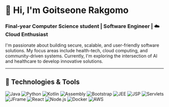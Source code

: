 <!-- Header Section -->

# 👋 Hi, I'm Goitseone Rakgomo
### Final-year Computer Science student | Software Engineer | ☁️ Cloud Enthusiast

I'm passionate about building secure, scalable, and user-friendly software solutions. My focus areas include health-tech, cloud computing, and community-driven systems. Currently, I'm exploring the intersection of AI and healthcare to develop innovative solutions.

---

## 🔧 Technologies & Tools

![Java](https://img.shields.io/badge/-Java-007396?style=flat-square&logo=java)
![Python](https://img.shields.io/badge/-Python-3776AB?style=flat-square&logo=python)
![Kotlin](https://img.shields.io/badge/-Kotlin-0095D5?style=flat-square&logo=kotlin)
![Assembly](https://img.shields.io/badge/-Assembly-6E4C13?style=flat-square&logo=gnu&logoColor=white)
![Bootstrap](https://img.shields.io/badge/-Bootstrap-7952B3?style=flat-square&logo=bootstrap)
![JEE](https://img.shields.io/badge/-JEE-ED8B00?style=flat-square&logo=java)
![JSP](https://img.shields.io/badge/-JSP-007396?style=flat-square&logo=java)
![Servlets](https://img.shields.io/badge/-Servlets-4B8BBE?style=flat-square&logo=java)
![JFrame](https://img.shields.io/badge/-JFrame-007396?style=flat-square&logo=java)
![React](https://img.shields.io/badge/-React-61DAFB?style=flat-square&logo=react)
![Node.js](https://img.shields.io/badge/-Node.js-339933?style=flat-square&logo=node.js)
![Docker](https://img.shields.io/badge/-Docker-2496ED?style=flat-square&logo=docker)
![AWS](https://img.shields.io/badge/-AWS-232F3E?style=flat-square&logo=amazonaws)




